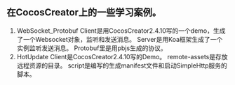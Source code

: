 ## 在CocosCreator上的一些学习案例。

1. WebSocket_Protobuf
   Client是用CocosCreator2.4.10写的一个demo，生成了一个Websocket对象，监听和发送消息。
   Server是用Koa框架生成了一个实例监听发送消息。
   Protobuf里是用pbjs生成的协议。
2. HotUpdate
   Client是CocosCreator2.4.10写的Demo。
   remote-assets是存放远程资源的目录。
   script是编写的生成manifest文件和启动SimpleHttp服务的脚本。

